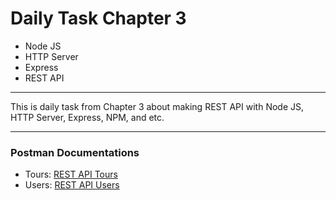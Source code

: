 # Daily Task Chapter 3

- Node JS
- HTTP Server
- Express
- REST API

---

This is daily task from Chapter 3 about making REST API with Node JS, HTTP Server, Express, NPM, and etc.

---

### Postman Documentations

- Tours:
  [REST API Tours](https://documenter.getpostman.com/view/29655005/2s9YCBtp71)
- Users:
  [REST API Users](https://documenter.getpostman.com/view/29655005/2s9YCBtoxL)
